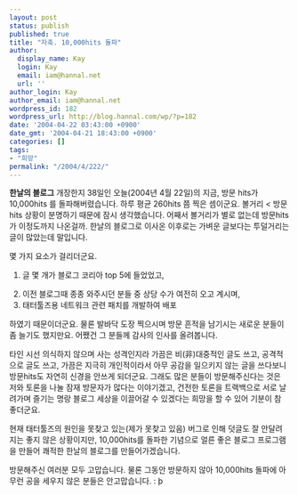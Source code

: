 ```yaml
---
layout: post
status: publish
published: true
title: "자축. 10,000hits 돌파"
author:
  display_name: Kay
  login: Kay
  email: iam@hannal.net
  url: ''
author_login: Kay
author_email: iam@hannal.net
wordpress_id: 182
wordpress_url: http://blog.hannal.com/wp/?p=182
date: '2004-04-22 03:43:00 +0900'
date_gmt: '2004-04-21 18:43:00 +0900'
categories: []
tags:
- "희망"
permalink: "/2004/4/222/"
---
```

<p><b>한날의 블로그</b> 개장한지 38일인 오늘(2004년 4월 22일)의 지금, 방문 hits가 10,000hits 를 돌파해버렸습니다. 하루 평균 260hits 쯤 찍은 셈이군요. 볼거리 < 방문hits 상황이 분명하기 때문에 잠시 생각했습니다. 어째서 볼거리가 별로 없는데 방문hits 가 이정도까지 나온걸까. 한날의 블로그로 이사온 이후로는 가벼운 글보다는 투덜거리는 글이 많았는데 말입니다.</p>
<p>몇 가지 요소가 걸리더군요.</p>
<ol>
<li> 글 몇 개가 블로그 코리아 top 5에 들었었고,</p>
<li> 이전 블로그때 종종 와주시던 분들 중 상당 수가 여전히 오고 계시며,
<li> 태터툴즈용 네트워크 관련 패치를 개발하여 배포</ol>
<p>하였기 때문이더군요. 물론 발바닥 도장 찍으시며 방문 흔적을 남기시는 새로운 분들이 좀 늘기도 했지만요. 어쨌건 그 분들께 감사의 인사를 올려봅니다.</p>
<p>타인 시선 의식하지 않으며 사는 성격인지라 가끔은 비(非)대중적인 글도 쓰고, 공격적으로 글도 쓰고, 가끔은 지극히 개인적이라서 아무 공감을 일으키지 않는 글을 쓰다보니 방문hits도 자연히 신경을 안쓰게 되더군요. 그래도 많은 분들이 방문해주신다는 것은 저와 토론을 나눌 잠재 방문자가 많다는 이야기겠고, 건전한 토론을 트랙백으로 서로 날려가며 즐기는 명랑 블로그 세상을 이끌어갈 수 있겠다는 희망을 할 수 있어 기분이 참 좋더군요.</p>
<p>현재 태터툴즈의 원인을 못찾고 있는(제가 못찾고 있음) 버그로 인해 덧글도 잘 안달려지는 좋지 않은 상황이지만, 10,000hits를 돌파한 기념으로 얼른 좋은 블로그 프로그램을 만들어 쾌적한 한날의 블로그를 만들어가겠습니다.</p>
<p>방문해주신 여러분 모두 고맙습니다. 물론 그동안 방문하지 않아 10,000hits 돌파에 아무런 공을 세우지 않은 분들은 안고맙습니다. : þ</p>
